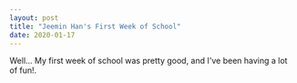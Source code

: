 ```yaml
---
layout: post
title: "Jeemin Han's First Week of School"
date: 2020-01-17
---
```


Well... My first week of school was pretty good, and I've been having a lot of fun!.
